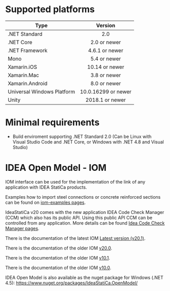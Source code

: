 # Supported platforms
| Type        | Version         |
| ------------- |:-------------:|
| .NET Standard	     | 2.0|
| .NET Core     | 2.0 or newer     |
| .NET Framework	| 4.6.1 or newer    |
| Mono	| 5.4 or newer    |
| Xamarin.iOS	   	| 10.14 or newer    |
| Xamarin.Mac	   	| 3.8 or newer    |
| Xamarin.Android	   	| 8.0 or newer   |
| Universal Windows Platform   	| 10.0.16299 or newer     |
| Unity	   	| 2018.1 or newer     |
# Minimal requirements
* Build enviroment supporting .NET Standard 2.0 (Can be Linux with Visual Studio Code and .NET Core, or Windows with .NET 4.8 and Visual Studio)

# IDEA Open Model - IOM
IOM interface can be used for the implementation of the link of any application with IDEA StatiCa products.

Examples how to import steel connections or concrete reinforced sections can be found on [iom-examples pages](https://github.com/idea-statica/iom-examples).

IdeaStatiCa v20 comes with the new application IDEA Code Check Manager (CCM) which also has its public API. Using this public API CCM can be controlled from any application. More details can be found [Idea Code Check Manager pages](https://github.com/idea-statica/ccm-examples).


There is the documentation of the latest IOM [Latest version (v20.1)](https://idea-statica.github.io/iom/iom-api/latest/index.html).

There is the documentation of the older IOM [v20.0](https://idea-statica.github.io/iom/iom-api/v20.0/index.html).

There is the documentation of the older IOM [v10.1](https://idea-statica.github.io/iom/iom-api/v10.1/index.html).

There is the documentation of the older IOM [v10.0](https://idea-statica.github.io/iom/iom-api/v10.0/index.html).

IDEA Open Model is  also available as the nuget package for Windows (.NET 4.5):
https://www.nuget.org/packages/IdeaStatiCa.OpenModel/
